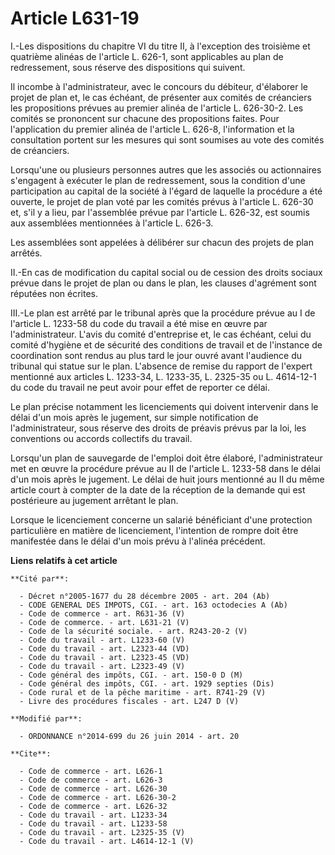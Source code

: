 # Article L631-19

I.-Les dispositions du chapitre VI du titre II, à l'exception des troisième et quatrième alinéas de l'article L. 626-1, sont
applicables au plan de redressement, sous réserve des dispositions qui suivent. 

Il incombe à l'administrateur, avec le concours du débiteur, d'élaborer le projet de plan et, le cas échéant, de présenter
aux comités de créanciers les propositions prévues au premier alinéa de l'article L. 626-30-2. Les comités se prononcent sur
chacune des propositions faites. Pour l'application du premier alinéa de l'article L. 626-8, l'information et la consultation
portent sur les mesures qui sont soumises au vote des comités de créanciers. 

Lorsqu'une ou plusieurs personnes autres que les associés ou actionnaires s'engagent à exécuter le plan de redressement, sous
la condition d'une participation au capital de la société à l'égard de laquelle la procédure a été ouverte, le projet de plan
voté par les comités prévus à l'article L. 626-30 et, s'il y a lieu, par l'assemblée prévue par l'article L. 626-32, est
soumis aux assemblées mentionnées à l'article L. 626-3. 

Les assemblées sont appelées à délibérer sur chacun des projets de plan arrêtés. 

II.-En cas de modification du capital social ou de cession des droits sociaux prévue dans le projet de plan ou dans le plan,
les clauses d'agrément sont réputées non écrites. 

III.-Le plan est arrêté par le tribunal après que la procédure prévue au I de l'article L. 1233-58 du code du travail a été
mise en œuvre par l'administrateur. L'avis du comité d'entreprise et, le cas échéant, celui du comité d'hygiène et de
sécurité des conditions de travail et de l'instance de coordination sont rendus au plus tard le jour ouvré avant l'audience
du tribunal qui statue sur le plan. L'absence de remise du rapport de l'expert mentionné aux articles L. 1233-34, L. 1233-35,
L. 2325-35 ou L. 4614-12-1 du code du travail ne peut avoir pour effet de reporter ce délai. 

Le plan précise notamment les licenciements qui doivent intervenir dans le délai d'un mois après le jugement, sur simple
notification de l'administrateur, sous réserve des droits de préavis prévus par la loi, les conventions ou accords collectifs
du travail. 

Lorsqu'un plan de sauvegarde de l'emploi doit être élaboré, l'administrateur met en œuvre la procédure prévue au II de
l'article L. 1233-58 dans le délai d'un mois après le jugement. Le délai de huit jours mentionné au II du même article court
à compter de la date de la réception de la demande qui est postérieure au jugement arrêtant le plan. 

Lorsque le licenciement concerne un salarié bénéficiant d'une protection particulière en matière de licenciement, l'intention
de rompre doit être manifestée dans le délai d'un mois prévu à l'alinéa précédent.

**Liens relatifs à cet article**

	**Cité par**:

	  - Décret n°2005-1677 du 28 décembre 2005 - art. 204 (Ab)
	  - CODE GENERAL DES IMPOTS, CGI. - art. 163 octodecies A (Ab)
	  - Code de commerce - art. R631-36 (V)
	  - Code de commerce. - art. L631-21 (V)
	  - Code de la sécurité sociale. - art. R243-20-2 (V)
	  - Code du travail - art. L1233-60 (V)
	  - Code du travail - art. L2323-44 (VD)
	  - Code du travail - art. L2323-45 (VD)
	  - Code du travail - art. L2323-49 (V)
	  - Code général des impôts, CGI. - art. 150-0 D (M)
	  - Code général des impôts, CGI. - art. 1929 septies (Dis)
	  - Code rural et de la pêche maritime - art. R741-29 (V)
	  - Livre des procédures fiscales - art. L247 D (V)

	**Modifié par**:

	  - ORDONNANCE n°2014-699 du 26 juin 2014 - art. 20

	**Cite**:

	  - Code de commerce - art. L626-1
	  - Code de commerce - art. L626-3
	  - Code de commerce - art. L626-30
	  - Code de commerce - art. L626-30-2
	  - Code de commerce - art. L626-32
	  - Code du travail - art. L1233-34
	  - Code du travail - art. L1233-58
	  - Code du travail - art. L2325-35 (V)
	  - Code du travail - art. L4614-12-1 (V)

